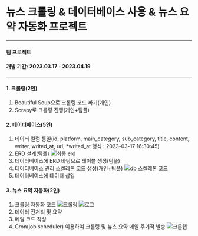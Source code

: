 # 뉴스 크롤링 & 데이터베이스 사용 & 뉴스 요약 자동화 프로젝트

---

#### 팀 프로젝트
#### 개발 기간: 2023.03.17 - 2023.04.19

---

#### 1. 크롤링(2인)

 1) Beautiful Soup으로 크롤링 코드 짜기(개인)
 2) Scrapy로 크롤링 진행(개인+팀플)

#### 2. 데이터베이스(5인)

 1) 데이터 컬럼 통일(id, platform, main_category, sub_category, title, content, writer, writed_at, url, *writed_at 형식 : 2023-03-17 16:30:45)
 2) ERD 설계(팀플)
 ![최종 erd](https://user-images.githubusercontent.com/104770890/228133975-2cdc6d70-58da-4229-a55c-87fd8a43fec3.png)
 3) 데이터베이스에 ERD 바탕으로 테이블 생성(팀플)
 4) 데이터베이스 관리 스켈레톤 코드 생성(개인+팀플)
 ![db 스켈레톤 코드](https://user-images.githubusercontent.com/104770890/232951663-3663e3d8-4bef-41bc-9ff1-f904bc7d7f12.png)
 5) 데이터베이스에 데이터 삽입
 
 #### 3. 뉴스 요약 자동화(2인)
 
 1) 크롤링 자동화 코드
 ![크롤링](https://user-images.githubusercontent.com/104770890/232952054-15e773cf-11e6-4a7e-b62d-9f62ef3f6a1d.png)
![로그](https://user-images.githubusercontent.com/104770890/233257164-eee6b925-6f98-4250-aa76-1d17f7d0a180.png)
 2) 데이터 전처리 및 요약
 3) 메일 코드 작성
 4) Cron(job scheduler) 이용하여 크롤링 및 뉴스 요약 메일 주기적 발송
![크론탭](https://user-images.githubusercontent.com/104770890/233257095-033664b8-3ac3-437a-8cc5-44bc66236a0c.png)
